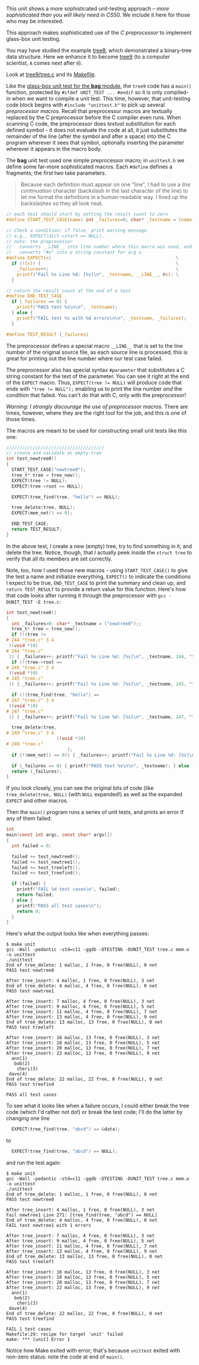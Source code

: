 This unit shows a more sophisticated unit-testing approach – *more sophisticated than you will likely need in CS50.*
We include it here for those who may be interested.

This approach makes sophisticated use of the *C preprocessor* to implement glass-box unit testing.

You may have studied the example [tree8](https://github.com/CS50DartmouthFA2025/examples/blob/main/trees/tree8/), which demonstrated a binary-tree data structure.
Here we enhance it to become [tree9](https://github.com/CS50DartmouthFA2025/examples/blob/main/trees/tree9/) (to a computer scientist, `A` comes next after `9`).

Look at [tree9/tree.c](https://github.com/CS50DartmouthFA2025/examples/blob/main/trees/tree9/tree.c) and its [Makefile](https://github.com/CS50DartmouthFA2025/examples/blob/main/trees/tree9/Makefile).

Like the [glass-box unit test for the **bag** module](https://github.com/CS50DartmouthFA2025/home/blob/main/knowledge/units/testing-bag.md),
the `tree9` code has a `main()` function, protected by `#ifdef UNIT_TEST ... #endif` so it is only compiled-in when we want to compile a unit test.
This time, however, that unit-testing code block begins with `#include "unittest.h"` to pick up several *preprocessor macros*.
Recall that preprocessor macros are textually replaced by the C preprocessor before the C compiler even runs.
When scanning C code, the preprocessor does *textual substitution* for each defined symbol - it does not evaluate the code at all, it just substitutes the remainder of the line (after the symbol and after a space) into the C program wherever it sees that symbol, optionally inserting the parameter wherever it appears in the macro body.

The **bag** unit test used one simple preprocessor macro; in `unittest.h` we define some far-more sophisticated macros.
Each `#define` defines a fragments; the first two take parameters.

> Because each definition must appear on one "line", I had to use a *line continuation* character (backslash in the last character of the line) to let me format the definitions in a human-readable way.
> I lined up the backslashes so they all look neat.

```c
// each test should start by setting the result count to zero
#define START_TEST_CASE(name) int _failures=0; char* _testname = (name);

// Check a condition; if false, print warning message.
// e.g., EXPECT(dict->start == NULL).
// note: the preprocessor 
//   converts __LINE__ into line number where this macro was used, and
//   converts "#x" into a string constant for arg x.
#define EXPECT(x)                                               \
  if (!(x)) {                                                   \
    _failures++;                                                \
    printf("Fail %s Line %d: [%s]\n", _testname, __LINE__, #x); \
  }

// return the result count at the end of a test
#define END_TEST_CASE                                                   \
  if (_failures == 0) {                                                 \
    printf("PASS test %s\n\n", _testname);                              \
  } else {                                                              \
    printf("FAIL test %s with %d errors\n\n", _testname, _failures);    \
  }

#define TEST_RESULT (_failures)
```

The preprocessor defines a special macro `__LINE__` that is set to the line number of the original source file, as each source line is processed; this is great for printing out the line number where our test case failed.

The preprocessor also has special syntax `#parameter` that substitutes a C string constant for the text of the parameter.
You can see it right at the end of the `EXPECT` macro.
Thus, `EXPECT(tree != NULL)` will produce code that ends with `"tree != NULL");` enabling us to print the line number *and* the condition that failed.
You can't do that with C, only with the preprocessor!

*Warning: I strongly discourage the use of preprocessor macros.*
There are times, however, where they are the right tool for the job, and this is one of those times.

The macros are meant to be used for constructing small unit tests like this one:

```c
/////////////////////////////////////
// create and validate an empty tree
int test_newtree0()
{
  START_TEST_CASE("newtree0");
  tree_t* tree = tree_new();
  EXPECT(tree != NULL);
  EXPECT(tree->root == NULL);

  EXPECT(tree_find(tree, "hello") == NULL);

  tree_delete(tree, NULL);
  EXPECT(mem_net() == 0);

  END_TEST_CASE;
  return TEST_RESULT;
}
```

In the above test, I create a new (empty) tree, try to find something in it, and delete the tree.
Notice, though, that I actually peek *inside* the `struct tree` to verify that all its members are set correctly.

Note, too, how I used those new macros - using `START_TEST_CASE()` to give the test a name and initialize everything, `EXPECT()` to indicate the conditions I expect to be true, `END_TEST_CASE` to print the summary and clean up, and `return TEST_RESULT` to provide a return value for this function.
Here's how that code looks after running it through the preprocessor with `gcc -DUNIT_TEST -E tree.c`:

```c
int test_newtree0()
{
  int _failures=0; char* _testname = ("newtree0");;
  tree_t* tree = tree_new();
  if (!(tree != 
# 244 "tree.c" 3 4
 ((void *)0)
# 244 "tree.c"
 )) { _failures++; printf("Fail %s Line %d: [%s]\n", _testname, 244, "tree != NULL"); };
  if (!(tree->root == 
# 245 "tree.c" 3 4
 ((void *)0)
# 245 "tree.c"
 )) { _failures++; printf("Fail %s Line %d: [%s]\n", _testname, 245, "tree->root == NULL"); };

  if (!(tree_find(tree, "hello") == 
# 247 "tree.c" 3 4
 ((void *)0)
# 247 "tree.c"
 )) { _failures++; printf("Fail %s Line %d: [%s]\n", _testname, 247, "tree_find(tree, \"hello\") == NULL"); };

  tree_delete(tree, 
# 249 "tree.c" 3 4
                   ((void *)0)
# 249 "tree.c"
                       );
  if (!(mem_net() == 0)) { _failures++; printf("Fail %s Line %d: [%s]\n", _testname, 250, "mem_net() == 0"); };

  if (_failures == 0) { printf("PASS test %s\n\n", _testname); } else { printf("FAIL test %s with %d errors\n\n", _testname, _failures); };
  return (_failures);
}
```

If you look closely, you can see the original bits of code (like `tree_delete(tree, NULL)` (with `NULL` expanded!) as well as the expanded `EXPECT` and other macros.

Then the `main()` program runs a series of unit tests, and prints an error if any of them failed:

```c
int
main(const int argc, const char* argv[])
{
  int failed = 0;

  failed += test_newtree0();
  failed += test_newtree1();
  failed += test_treeleft();
  failed += test_treefind();

  if (failed) {
    printf("FAIL %d test cases\n", failed);
    return failed;
  } else {
    printf("PASS all test cases\n");
    return 0;
  }
}
```

Here's what the output looks like when everything passes:

```
$ make unit
gcc -Wall -pedantic -std=c11 -ggdb -DTESTING -DUNIT_TEST tree.c mem.o -o unittest
./unittest
End of tree_delete: 1 malloc, 1 free, 0 free(NULL), 0 net
PASS test newtree0

After tree_insert: 4 malloc, 1 free, 0 free(NULL), 3 net
End of tree_delete: 4 malloc, 4 free, 0 free(NULL), 0 net
PASS test newtree1

After tree_insert: 7 malloc, 4 free, 0 free(NULL), 3 net
After tree_insert: 9 malloc, 4 free, 0 free(NULL), 5 net
After tree_insert: 11 malloc, 4 free, 0 free(NULL), 7 net
After tree_insert: 13 malloc, 4 free, 0 free(NULL), 9 net
End of tree_delete: 13 malloc, 13 free, 0 free(NULL), 0 net
PASS test treeleft

After tree_insert: 16 malloc, 13 free, 0 free(NULL), 3 net
After tree_insert: 18 malloc, 13 free, 0 free(NULL), 5 net
After tree_insert: 20 malloc, 13 free, 0 free(NULL), 7 net
After tree_insert: 22 malloc, 13 free, 0 free(NULL), 9 net
  ann(1)
   bob(2)
    cheri(3)
 dave(4)
End of tree_delete: 22 malloc, 22 free, 0 free(NULL), 0 net
PASS test treefind

PASS all test cases
```

To see what it looks like when a failure occurs, I could either break the tree code (which I'd rather not do!) or break the test code; I'll do the latter by changing one line

```c
  EXPECT(tree_find(tree, "abcd") == &data);
```

to

```c
  EXPECT(tree_find(tree, "abcd") == NULL);
```

and run the test again:

```
$ make unit
gcc -Wall -pedantic -std=c11 -ggdb -DTESTING -DUNIT_TEST tree.c mem.o -o unittest
./unittest
End of tree_delete: 1 malloc, 1 free, 0 free(NULL), 0 net
PASS test newtree0

After tree_insert: 4 malloc, 1 free, 0 free(NULL), 3 net
Fail newtree1 Line 271: [tree_find(tree, "abcd") == NULL]
End of tree_delete: 4 malloc, 4 free, 0 free(NULL), 0 net
FAIL test newtree1 with 1 errors

After tree_insert: 7 malloc, 4 free, 0 free(NULL), 3 net
After tree_insert: 9 malloc, 4 free, 0 free(NULL), 5 net
After tree_insert: 11 malloc, 4 free, 0 free(NULL), 7 net
After tree_insert: 13 malloc, 4 free, 0 free(NULL), 9 net
End of tree_delete: 13 malloc, 13 free, 0 free(NULL), 0 net
PASS test treeleft

After tree_insert: 16 malloc, 13 free, 0 free(NULL), 3 net
After tree_insert: 18 malloc, 13 free, 0 free(NULL), 5 net
After tree_insert: 20 malloc, 13 free, 0 free(NULL), 7 net
After tree_insert: 22 malloc, 13 free, 0 free(NULL), 9 net
  ann(1)
   bob(2)
    cheri(3)
 dave(4)
End of tree_delete: 22 malloc, 22 free, 0 free(NULL), 0 net
PASS test treefind

FAIL 1 test cases
Makefile:29: recipe for target 'unit' failed
make: *** [unit] Error 1
```

Notice how Make exited with error; that's because `unittest` exited with non-zero status: note the code at end of `main()`.
